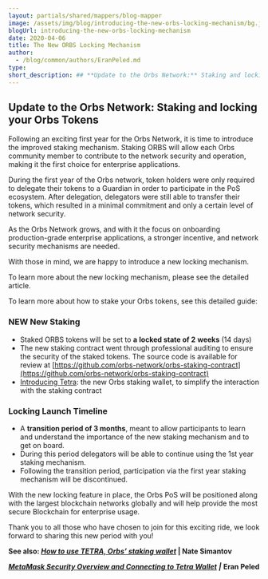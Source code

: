 ```yaml
---
layout: partials/shared/mappers/blog-mapper
image: /assets/img/blog/introducing-the-new-orbs-locking-mechanism/bg.jpg
blogUrl: introducing-the-new-orbs-locking-mechanism
date: 2020-04-06
title: The New ORBS Locking Mechanism
author:
  - /blog/common/authors/EranPeled.md
type:
short_description: ## **Update to the Orbs Network:** Staking and locking your Orbs Tokens
---
```


## **Update to the Orbs Network:** Staking and locking your Orbs Tokens

Following an exciting first year for the Orbs Network, it is time to introduce the improved staking mechanism. Staking ORBS will allow each Orbs community member to contribute to the network security and operation, making it the first choice for enterprise applications.

During the first year of the Orbs network, token holders were only required to delegate their tokens to a Guardian in order to participate in the PoS ecosystem. After delegation, delegators were still able to transfer their tokens, which resulted in a minimal commitment and only a certain level of network security.

As the Orbs Network grows, and with it the focus on onboarding production-grade enterprise applications, a stronger incentive, and network security mechanisms are needed.

With those in mind, we are happy to introduce a new locking mechanism.

To learn more about the new locking mechanism, please see the detailed article.

To learn more about how to stake your Orbs tokens, see this detailed guide:

### **NEW New Staking**

- Staked ORBS tokens will be set to **a** **locked state of 2** **weeks** (14 days)
- The new staking contract went through professional auditing to ensure the security of the staked tokens. The source code is available for review at [https://github.com/orbs-network/orbs-staking-contract](https://github.com/orbs-network/orbs-staking-contract)
- [Introducing Tetra](https://orbs-network.github.io/staking/): the new Orbs staking wallet, to simplify the interaction with the staking contract

### **Locking Launch Timeline**

- A **transition period of 3 months**, meant to allow participants to learn and understand the importance of the new staking mechanism and to get on board.
- During this period delegators will be able to continue using the 1st year staking mechanism.
- Following the transition period, participation via the first year staking mechanism will be discontinued.

With the new locking feature in place, the Orbs PoS will be positioned along with the largest blockchain networks globally and will help provide the most secure Blockchain for enterprise usage.

Thank you to all those who have chosen to join for this exciting ride, we look forward to sharing this new period with you!

**See also: [_How to use TETRA, Orbs’ staking wallet_](https://www.orbs.com/tetra-orbs-staking-wallet-tutorial/) | Nate Simantov**

[**_MetaMask Security Overview and Connecting to Tetra Wallet_**](https://www.orbs.com/metamask-security-overview-and-connecting-to-tetra-wallet/) **_|_** **Eran Peled**
